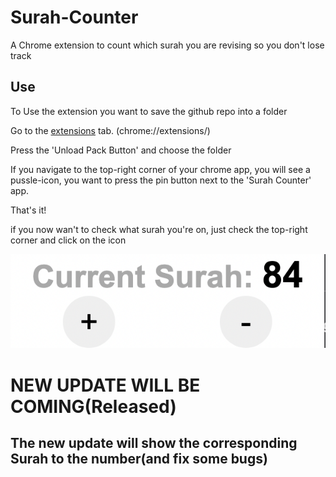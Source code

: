 # Surah-Counter
A Chrome extension to count which surah you are revising so you don't lose track

## Use

To Use the extension you want to save the github repo into a folder

Go to the [extensions](chrome://extensions/) tab. (chrome://extensions/)

Press the 'Unload Pack Button' and choose the folder

If you navigate to the top-right corner of your chrome app, you will see a pussle-icon, you want to press the pin button next to the 'Surah Counter' app. 

That's it!

if you now wan't to check what surah you're on, just check the top-right corner and click on the icon

![Preview](https://github.com/spxrtzy/Surah-Counter/blob/main/preview.jpg)

# NEW UPDATE WILL BE COMING(Released)
## The new update will show the corresponding Surah to the number(and fix some bugs)
